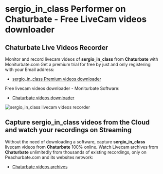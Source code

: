 # sergio_in_class Performer on Chaturbate - Free LiveCam videos downloader

## Chaturbate Live Videos Recorder

Monitor and record livecam videos of **sergio_in_class** from **Chaturbate** with Moniturbate.com
Get a premium trial for free by just and only registering with your Email address:
* [sergio_in_class Premium videos downloader](https://moniturbate.com/request-demo-licence-key.html)

Free livecam videos downloader - Moniturbate Software:
* [Chaturbate videos downloader](https://moniturbate.com/moniturbate-download-software.html)

![sergio_in_class livecam videos recorder](https://peachurnet.com/templates/moniturbate-software.png)


## Capture sergio_in_class videos from the Cloud and watch your recordings on Streaming

Without the need of downloading a software, capture **sergio_in_class** livecam videos from **Chaturbate** 100% online.
Watch Livecam archives from **Chaturbate** unlimitedly from thousands of existing recordings, only on Peachurbate.com and its websites network:
* [Chaturbate videos archives](https://peachurnet.com/)